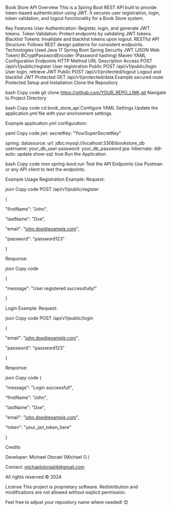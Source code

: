 Book Store API
Overview
This is a Spring Boot REST API built to provide token-based authentication using JWT. It secures user registration, login, token validation, and logout functionality for a Book Store system.

Key Features
User Authentication: Register, login, and generate JWT tokens.
Token Validation: Protect endpoints by validating JWT tokens.
Blacklist Tokens: Invalidate and blacklist tokens upon logout.
RESTful API Structure: Follows REST design patterns for consistent endpoints.
Technologies Used
Java 17
Spring Boot
Spring Security
JWT (JSON Web Token)
BCryptPasswordEncoder (Password hashing)
Maven
YAML Configuration
Endpoints
HTTP Method	URL	Description	Access
POST	/api/v1/public/register	User registration	Public
POST	/api/v1/public/login	User login, retrieve JWT	Public
POST	/api/v1/protected/logout	Logout and blacklist JWT	Protected
GET	/api/v1/protected/data	Example secured route	Protected
Setup and Installation
Clone the Repository

bash
Copy code
git clone https://github.com/YOUR_REPO_LINK.git
Navigate to Project Directory

bash
Copy code
cd book_store_api
Configure YAML Settings
Update the application.yml file with your environment settings.

Example application.yml configuration:

yaml
Copy code
jwt:
  secretKey: "YourSuperSecretKey"

spring:
  datasource:
    url: jdbc:mysql://localhost:3306/bookstore_db
    username: your_db_user
    password: your_db_password
  jpa:
    hibernate:
      ddl-auto: update
    show-sql: true
Run the Application

bash
Copy code
mvn spring-boot:run
Test the API Endpoints
Use Postman or any API client to test the endpoints.

Example Usage
Registration Example:
Request:

json
Copy code
POST /api/v1/public/register

{

   "firstName": "John",

   "lastName": "Doe",

   "email": "john.doe@example.com",

   "password": "password123"

}

Response:

json
Copy code

{

   "message": "User registered successfully!"

}


Login Example:
Request:

json
Copy code
POST /api/v1/public/login

{

   "email": "john.doe@example.com",

   "password": "password123"

}


Response:

json
Copy code
{

   "message": "Login successful!",

   "firstName": "John",

   "lastName": "Doe",

   "email": "john.doe@example.com",

   "token": "your_jwt_token_here"

}


Credits

Developer: Michael Otorael (Michael O.)

Contact: michaelotorael4@gmail.com


All rights reserved © 2024


License
This project is proprietary software. Redistribution and modifications are not allowed without explicit permission.

Feel free to adjust your repository name where needed! 😊
